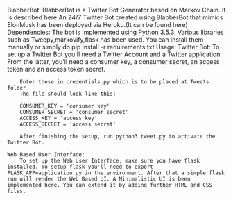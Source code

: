 BlabberBot:
    BlabberBot is a Twitter Bot Generator based on Markov Chain.
    It is described here
    An 24/7 Twitter Bot created using BlabberBot that mimics ElonMusk has been deployed via Heroku.(It can be found here)
Dependencies:
    The bot is implemented using Python 3.5.3.
    Various libraries such as Tweepy,markovify,flask has been used.
    You can install them manually or simply do pip install -r requirements.txt
Usage:
    Twitter Bot:
        To set up a Twitter Bot you'll need a Twitter Account and a Twitter application. From the latter, you'll need a consumer key, a consumer secret, an access token and an access token secret.

        Enter these in credentials.py which is to be placed at Tweets folder
        The file should look like this:

        CONSUMER_KEY = 'consumer key'
        CONSUMER_SECRET = 'consumer secret'
        ACCESS_KEY = 'access key'
        ACCESS_SECRET = 'access secret'

        After finishing the setup, run python3 tweet.py to activate the Twitter Bot.

    Web Based User Interface:
        To set up the Web User Interface, make sure you have flask installed. To setup flask you'll need to export FLASK_APP=application.py in the environment. After that a simple flask run will render the Web Based UI. A Minimalistic UI is been implemented here. You can extend it by adding further HTML and CSS files.
